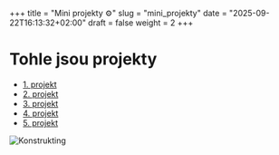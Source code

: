 +++
title = "Mini projekty ⚙️"
slug = "mini_projekty"
date = "2025-09-22T16:13:32+02:00"
draft = false
weight = 2
+++

# Tohle jsou projekty

- [1. projekt](/posts/1_projekt/)
- [2. projekt](/posts/2_projekt/)
- [3. projekt](/posts/3_projekt/)
- [4. projekt](/posts/4_projekt/)
- [5. projekt](/posts/5_projekt/)

![Konstrukting](/263952_ZPC_25/images/gpt.png)
